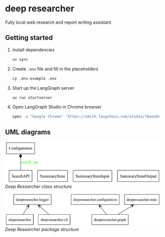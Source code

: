 # deep researcher

Fully local web research and report writing assistant

## Getting started
1. Install dependencies
    ```bash
    uv sync
    ```
2. Create `.env` file and fill in the placeholders
    ```bash
    cp .env.example .env
    ```
3. Start up the LangGraph server
    ```bash
    uv run startserver
    ```
4. Open LangGraph Studio in Chrome browser
    ```bash
    open -a "Google Chrome" 'https://smith.langchain.com/studio/?baseUrl=http://127.0.0.1:2024'
    ```

## UML diagrams
![class diagram](./uml/classes.png "Deep Researcher class structure")
<br>*Deep Researcher class structure*

![package diagram](./uml/packages.png "Deep Researcher package structure")
<br>*Deep Researcher package structure*
